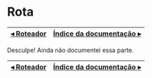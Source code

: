# Rota

[◂ Roteador](02-roteador.md) | [Índice da documentação ▸](indice.md)
-- | --

Desculpe! Ainda não documentei essa parte.

[◂ Roteador](02-roteador.md) | [Índice da documentação ▸](indice.md)
-- | --
